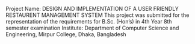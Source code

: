 Project Name: DESIGN AND IMPLEMENTATION OF A USER FRIENDLY RESTAURENT MANAGEMENT SYSTEM
This project was submitted for the representation of the requirements for B.Sc. (Hon’s) in 4th Year 8th semester examination
Institute: Department of Computer Science and Engineering, Mirpur College, Dhaka, Bangladesh

